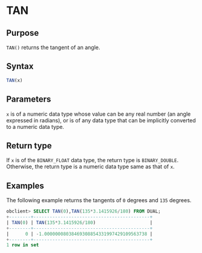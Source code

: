 # TAN

## Purpose

`TAN()` returns the tangent of an angle.

## Syntax

```sql
TAN(x)
```

## Parameters

`x` is of a numeric data type whose value can be any real number (an angle expressed in radians), or is of any data type that can be implicitly converted to a numeric data type.

## Return type

If `x` is of the `BINARY_FLOAT` data type, the return type is `BINARY_DOUBLE`. Otherwise, the return type is a numeric data type same as that of `x`.

## Examples

The following example returns the tangents of `0` degrees and `135` degrees.

```sql
obclient> SELECT TAN(0),TAN(135*3.1415926/180) FROM DUAL;
+--------+-------------------------------------------+
| TAN(0) | TAN(135*3.1415926/180)                    |
+--------+-------------------------------------------+
|      0 | -1.00000008038469308854331997429109563738 |
+--------+-------------------------------------------+
1 row in set
```
